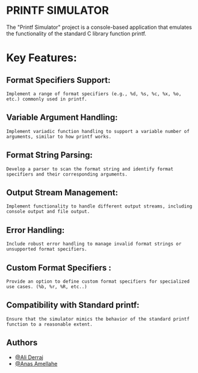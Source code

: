 # PRINTF SIMULATOR

The "Printf Simulator" project is a console-based application that emulates the functionality of the standard C library function printf.

# Key Features:

##   Format Specifiers Support:
    Implement a range of format specifiers (e.g., %d, %s, %c, %x, %o, etc.) commonly used in printf.

##    Variable Argument Handling: 
    Implement variadic function handling to support a variable number of arguments, similar to how printf works.

##   Format String Parsing:
    Develop a parser to scan the format string and identify format specifiers and their corresponding arguments.

##   Output Stream Management: 
    Implement functionality to handle different output streams, including console output and file output.

##    Error Handling: 
    Include robust error handling to manage invalid format strings or unsupported format specifiers.

##    Custom Format Specifiers : 
    Provide an option to define custom format specifiers for specialized use cases. (%b, %r, %R, etc..)

##    Compatibility with Standard printf: 
    Ensure that the simulator mimics the behavior of the standard printf function to a reasonable extent.



## Authors

- [@Ali Derraj](https://github.com/Ali-Bello)
- [@Anas Amellahe](https://github.com/anasamellahe)


